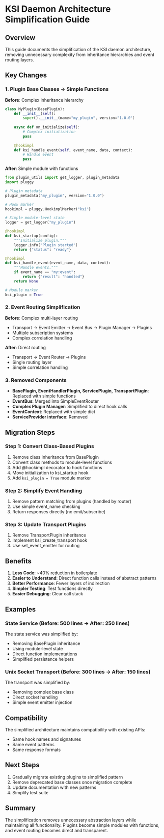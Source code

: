 # KSI Daemon Architecture Simplification Guide

## Overview

This guide documents the simplification of the KSI daemon architecture, removing unnecessary complexity from inheritance hierarchies and event routing layers.

## Key Changes

### 1. Plugin Base Classes → Simple Functions

**Before**: Complex inheritance hierarchy
```python
class MyPlugin(BasePlugin):
    def __init__(self):
        super().__init__(name="my_plugin", version="1.0.0")
    
    async def on_initialize(self):
        # Complex initialization
        pass
    
    @hookimpl
    def ksi_handle_event(self, event_name, data, context):
        # Handle event
        pass
```

**After**: Simple module with functions
```python
from plugin_utils import get_logger, plugin_metadata
import pluggy

# Plugin metadata
plugin_metadata("my_plugin", version="1.0.0")

# Hook marker
hookimpl = pluggy.HookimplMarker("ksi")

# Simple module-level state
logger = get_logger("my_plugin")

@hookimpl
def ksi_startup(config):
    """Initialize plugin."""
    logger.info("Plugin started")
    return {"status": "ready"}

@hookimpl
def ksi_handle_event(event_name, data, context):
    """Handle events."""
    if event_name == "my:event":
        return {"result": "handled"}
    return None

# Module marker
ksi_plugin = True
```

### 2. Event Routing Simplification

**Before**: Complex multi-layer routing
- Transport → Event Emitter → Event Bus → Plugin Manager → Plugins
- Multiple subscription systems
- Complex correlation handling

**After**: Direct routing
- Transport → Event Router → Plugins
- Single routing layer
- Simple correlation handling

### 3. Removed Components

- **BasePlugin, EventHandlerPlugin, ServicePlugin, TransportPlugin**: Replaced with simple functions
- **EventBus**: Merged into SimpleEventRouter
- **Complex Plugin Manager**: Simplified to direct hook calls
- **EventContext**: Replaced with simple dict
- **ServiceProvider interface**: Removed

## Migration Steps

### Step 1: Convert Class-Based Plugins

1. Remove class inheritance from BasePlugin
2. Convert class methods to module-level functions
3. Add @hookimpl decorator to hook functions
4. Move initialization to ksi_startup hook
5. Add `ksi_plugin = True` module marker

### Step 2: Simplify Event Handling

1. Remove pattern matching from plugins (handled by router)
2. Use simple event_name checking
3. Return responses directly (no emit/subscribe)

### Step 3: Update Transport Plugins

1. Remove TransportPlugin inheritance
2. Implement ksi_create_transport hook
3. Use set_event_emitter for routing

## Benefits

1. **Less Code**: ~40% reduction in boilerplate
2. **Easier to Understand**: Direct function calls instead of abstract patterns
3. **Better Performance**: Fewer layers of indirection
4. **Simpler Testing**: Test functions directly
5. **Easier Debugging**: Clear call stack

## Examples

### State Service (Before: 500 lines → After: 250 lines)

The state service was simplified by:
- Removing BasePlugin inheritance
- Using module-level state
- Direct function implementations
- Simplified persistence helpers

### Unix Socket Transport (Before: 300 lines → After: 150 lines)

The transport was simplified by:
- Removing complex base class
- Direct socket handling
- Simple event emitter injection

## Compatibility

The simplified architecture maintains compatibility with existing APIs:
- Same hook names and signatures
- Same event patterns
- Same response formats

## Next Steps

1. Gradually migrate existing plugins to simplified pattern
2. Remove deprecated base classes once migration complete
3. Update documentation with new patterns
4. Simplify test suite

## Summary

The simplification removes unnecessary abstraction layers while maintaining all functionality. Plugins become simple modules with functions, and event routing becomes direct and transparent.